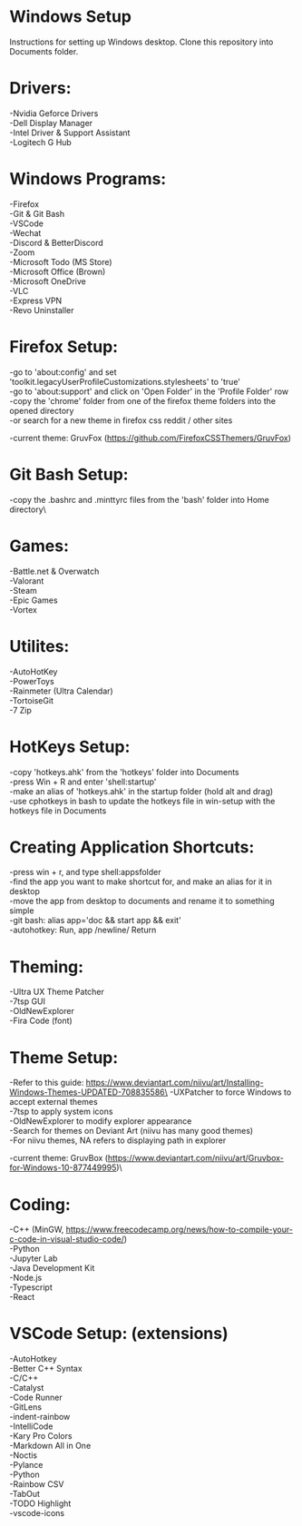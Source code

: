 # Windows Setup

Instructions for setting up Windows desktop. Clone this repository into Documents folder.

# Drivers:

-Nvidia Geforce Drivers\
-Dell Display Manager\
-Intel Driver & Support Assistant\
-Logitech G Hub

# Windows Programs:

-Firefox\
-Git & Git Bash\
-VSCode\
-Wechat\
-Discord & BetterDiscord\
-Zoom\
-Microsoft Todo (MS Store)\
-Microsoft Office (Brown)\
-Microsoft OneDrive\
-VLC\
-Express VPN\
-Revo Uninstaller

# Firefox Setup:

-go to 'about:config' and set 'toolkit.legacyUserProfileCustomizations.stylesheets' to 'true'\
-go to 'about:support' and click on 'Open Folder' in the 'Profile Folder' row\
-copy the 'chrome' folder from one of the firefox theme folders into the opened directory\
-or search for a new theme in firefox css reddit / other sites

-current theme: GruvFox (https://github.com/FirefoxCSSThemers/GruvFox)

# Git Bash Setup:

-copy the .bashrc and .minttyrc files from the 'bash' folder into Home directory\

# Games:

-Battle.net & Overwatch\
-Valorant\
-Steam\
-Epic Games\
-Vortex

# Utilites:

-AutoHotKey\
-PowerToys\
-Rainmeter (Ultra Calendar)\
-TortoiseGit\
-7 Zip

# HotKeys Setup:

-copy 'hotkeys.ahk' from the 'hotkeys' folder into Documents\
-press Win + R and enter 'shell:startup'\
-make an alias of 'hotkeys.ahk' in the startup folder (hold alt and drag)\
-use cphotkeys in bash to update the hotkeys file in win-setup with the hotkeys file in Documents

# Creating Application Shortcuts:

-press win + r, and type shell:appsfolder\
-find the app you want to make shortcut for, and make an alias for it in desktop\
-move the app from desktop to documents and rename it to something simple\
-git bash: alias app='doc && start app && exit'\
-autohotkey: Run, app /newline/ Return

# Theming:

-Ultra UX Theme Patcher\
-7tsp GUI\
-OldNewExplorer\
-Fira Code (font)

# Theme Setup:

-Refer to this guide: https://www.deviantart.com/niivu/art/Installing-Windows-Themes-UPDATED-708835586\
-UXPatcher to force Windows to accept external themes\
-7tsp to apply system icons\
-OldNewExplorer to modify explorer appearance\
-Search for themes on Deviant Art (niivu has many good themes)\
-For niivu themes, NA refers to displaying path in explorer

-current theme: GruvBox (https://www.deviantart.com/niivu/art/Gruvbox-for-Windows-10-877449995)\

# Coding:

-C++ (MinGW, https://www.freecodecamp.org/news/how-to-compile-your-c-code-in-visual-studio-code/)\
-Python\
-Jupyter Lab\
-Java Development Kit\
-Node.js\
-Typescript\
-React

# VSCode Setup: (extensions)

-AutoHotkey\
-Better C++ Syntax\
-C/C++\
-Catalyst\
-Code Runner\
-GitLens\
-indent-rainbow\
-IntelliCode\
-Kary Pro Colors\
-Markdown All in One\
-Noctis\
-Pylance\
-Python\
-Rainbow CSV\
-TabOut\
-TODO Highlight\
-vscode-icons
